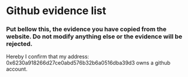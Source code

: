 # Github evidence list
### Put bellow this, the evidence you have copied from the website. Do not modify anything else or the evidence will be rejected.
Hereby I confirm that my address: 0x6230a918266d27ce0abd576b32b6a0516dba39d3 owns a github account.
